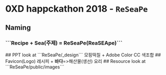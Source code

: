 # 0XD happckathon 2018 - ```ReSeaPe```
## Naming
<h3>```Recipe + Sea(주제) = ReSeaPe(ReaSEApe)```</h3>
## PPT
look at ```ReSeaPe/_design```  
모핑떡칠 + Adobe Color CC 색조합
## Favicon(Logo)
레시피 + <b>바다</b>=>해산물(생선) 요리
## Resource
look at ```ReSeaPe/public/images```
